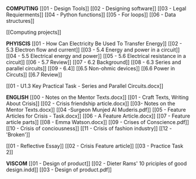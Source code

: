 **COMPUTING**
[[01 - Design Tools]]
[[02 - Designing software]]
[[03 - Legal Requierments]]
[[04 - Python functions]]
[[05 - For loops]]
[[06 - Data structures]]

[[Computing projects]]

**PHYISCIS**
[[01 - How Can Electricity Be Used To Transfer Energy]]
[[02 - 5.3 Electron flow and current]]
[[03 - 5.4 Energy and power in a circuit]]
[[04 - 5.5 Electrical energy and power]]
[[05 - 5.6 Electrical resistance in a circuit]]
[[06 - 5.7 Review]]
[[07 - 6.2 Background]]
[[08 - 6.3 Series and parallel circuits]]
[[09 - 6.4]]
[[6.5 Non-ohmic devices]]
[[6.6 Power in Circuts]]
[[6.7 Review]]

[[01 - U1.3 Key Practical Task - Series and Parallel Circuits.docx]]

**ENGLISH**
[[00 - Notes on the Mentor Texts.docx]]
[[01 - Craft Texts, Writing About Crisis]]
[[02 - Crisis friendship article.docx]]
[[03- Notes on the Mentor Texts.docx]]
[[04 -Surgeon Munjed Al Muderis.pdf]]
[[05 - Feature Articles for Crisis - Task.docx]]
[[06 - A Feature Article.docx]]
[[07 - Feature article parts]]
[[08 - Emma Watson.docx]]
[[09 - Crises of Conscience.pdf]]
[[10 - Crisis of conciousness]]
[[11 - Crisis of fashion industry]]
[[12 - 'Broken']]

[[01 - Reflective Essay]]
[[02 - Crisis Feature article]]
[[03 - Practice Task 2]]

**VISCOM**
[[01 - Design of product]]
[[02 - Dieter Rams' 10 priciples of good design.indd]]
[[03 - Design of product.pdf]]